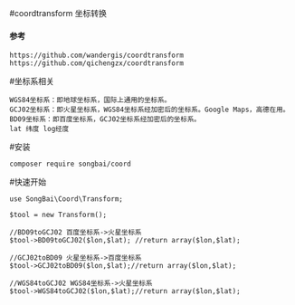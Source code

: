 #coordtransform 坐标转换

#### 参考
    https://github.com/wandergis/coordtransform 
    https://github.com/qichengzx/coordtransform


#坐标系相关

	WGS84坐标系：即地球坐标系，国际上通用的坐标系。
	GCJ02坐标系：即火星坐标系，WGS84坐标系经加密后的坐标系。Google Maps，高德在用。
	BD09坐标系：即百度坐标系，GCJ02坐标系经加密后的坐标系。
	lat 纬度 log经度
	
#安装

    composer require songbai/coord


#快速开始

    use SongBai\Coord\Transform;
    
    $tool = new Transform();
    
    //BD09toGCJ02 百度坐标系->火星坐标系
    $tool->BD09toGCJ02($lon,$lat); //return array($lon,$lat);
    
    //GCJ02toBD09 火星坐标系->百度坐标系
    $tool->GCJ02toBD09($lon,$lat);//return array($lon,$lat);
    
    //WGS84toGCJ02 WGS84坐标系->火星坐标系
    $tool->WGS84toGCJ02($lon,$lat);//return array($lon,$lat);